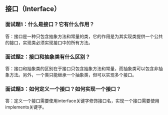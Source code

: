 ## 接口（Interface）

### 面试题1：什么是接口？它有什么作用？

答：接口是一种只包含抽象方法和常量的类，它的作用是为其实现类提供一个公共的接口，实现类必须实现接口中的所有方法。

### 面试题2：接口和抽象类有什么区别？

答：接口和抽象类的区别在于接口只包含抽象方法和常量，而抽象类可以包含非抽象方法。另外，一个类只能继承一个抽象类，但可以实现多个接口。

### 面试题3：如何定义一个接口？如何实现一个接口？

答：定义一个接口需要使用interface关键字修饰接口名，实现一个接口需要使用implements关键字。